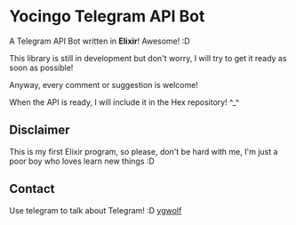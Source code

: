 Yocingo Telegram API Bot
========================

A Telegram API Bot written in **Elixir**! Awesome! :D

This library is still in development but don't worry, I will try to get it ready
as soon as possible!

Anyway, every comment or suggestion is welcome!

When the API is ready, I will include it in the Hex repository! ^_^

## Disclaimer
This is my first Elixir program, so please, don't be hard with me, I'm just a poor
boy who loves learn new things :D

## Contact
Use telegram to talk about Telegram! :D
[ygwolf](https://telegram.me/ygwolf)
